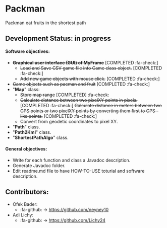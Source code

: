 # Packman
Packman eat fruits in the shortest path

## Development Status: in progress 
#### Software objectives:
- ~~**Graphical user interface (GUI) of MyFrame**~~ [COMPLETED :fa-check:]
	- ~~Load and Save CSV game file into Game class object.~~ [COMPLETED :fa-check:]
	- ~~Add new game objects with mouse click.~~ [COMPLETED :fa-check:]
-  ~~Game objects such as pacman and fruit~~ [COMPLETED :fa-check:]
- "**Map**" class:
	- ~~Store map range~~ [COMPLETED] :fa-check:
	- ~~Calculate distance between two pixelXY points in pixels.~~[COMPLETED :fa-check:]
	 ~~Calculate distance in meters between two GPS points or two pixelXY points by converting them first to GPS - like points.~~ [COMPLETED :fa-check:]
	- Convert from geodetic coordinates to pixel XY.
- "**Path**" class.
- "**Path2Kml**" class.
-	"**ShortestPathAlgo**" class.

#### General objectives:
- Write for each function and class a Javadoc description.
- Generate Javadoc folder.
- Edit readme.md file to have HOW-TO-USE toturial and software description.

## Contributors:
- Ofek Bader:
	-  :fa-github: -> https://github.com/neyney10
- Adi Lichy:
	-  :fa-github: -> https://github.com/Lichy24